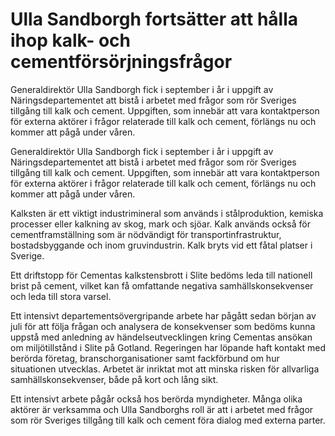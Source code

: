 # Ulla Sandborgh fortsätter att hålla ihop kalk- och cementförsörjningsfrågor

Generaldirektör Ulla Sandborgh fick i september i år i uppgift av Näringsdepartementet att bistå i arbetet med frågor som rör Sveriges tillgång till kalk och cement. Uppgiften, som innebär att vara kontaktperson för externa aktörer i frågor relaterade till kalk och cement, förlängs nu och kommer att pågå under våren.

Generaldirektör Ulla Sandborgh fick i september i år i uppgift av Näringsdepartementet att bistå i arbetet med frågor som rör Sveriges tillgång till kalk och cement. Uppgiften, som innebär att vara kontaktperson för externa aktörer i frågor relaterade till kalk och cement, förlängs nu och kommer att pågå under våren.

Kalksten är ett viktigt industrimineral som används i stålproduktion, kemiska processer eller kalkning av skog, mark och sjöar. Kalk används också för cementframställning som är nödvändigt för transportinfrastruktur, bostadsbyggande och inom gruvindustrin. Kalk bryts vid ett fåtal platser i Sverige.

Ett driftstopp för Cementas kalkstensbrott i Slite bedöms leda till nationell brist på cement, vilket kan få omfattande negativa samhällskonsekvenser och leda till stora varsel.

Ett intensivt departementsövergripande arbete har pågått sedan början av juli för att följa frågan och analysera de konsekvenser som bedöms kunna uppstå med anledning av händelseutvecklingen kring Cementas ansökan om miljötillstånd i Slite på Gotland. Regeringen har löpande haft kontakt med berörda företag, branschorganisationer samt fackförbund om hur situationen utvecklas. Arbetet är inriktat mot att minska risken för allvarliga samhällskonsekvenser, både på kort och lång sikt.

Ett intensivt arbete pågår också hos berörda myndigheter. Många olika aktörer är verksamma och Ulla Sandborghs roll är att i arbetet med frågor som rör Sveriges tillgång till kalk och cement föra dialog med externa parter.
